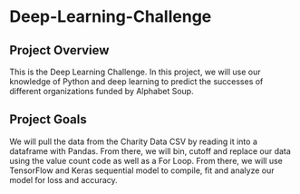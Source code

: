 # Deep-Learning-Challenge

## Project Overview
This is the Deep Learning Challenge.  In this project, we will use our knowledge of Python and deep learning to predict the successes of different organizations funded by Alphabet Soup.

## Project Goals

We will pull the data from the Charity Data CSV by reading it into a dataframe with Pandas.  From there, we will bin, cutoff and replace our data using the value count code as well as a For Loop.  From there, we will use TensorFlow and Keras sequential model to compile, fit and analyze our model for loss and accuracy.